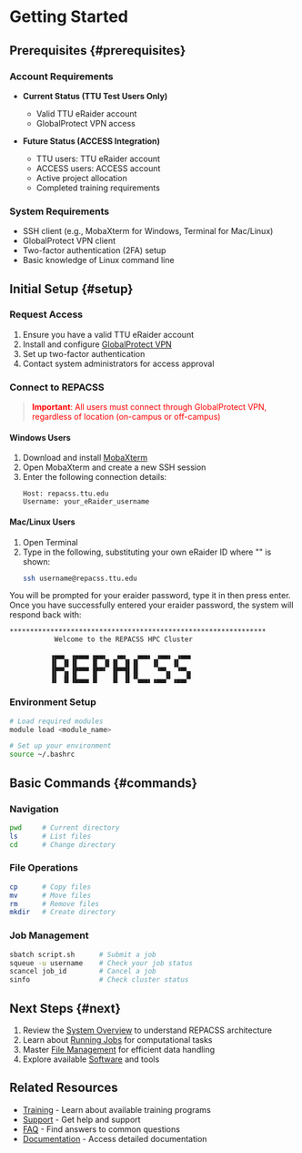 # Getting Started

## Prerequisites {#prerequisites}

### Account Requirements
- **Current Status (TTU Test Users Only)**
  - Valid TTU eRaider account
  - GlobalProtect VPN access

- **Future Status (ACCESS Integration)**
  - TTU users: TTU eRaider account
  - ACCESS users: ACCESS account
  - Active project allocation
  - Completed training requirements

### System Requirements
- SSH client (e.g., MobaXterm for Windows, Terminal for Mac/Linux)
- GlobalProtect VPN client
- Two-factor authentication (2FA) setup
- Basic knowledge of Linux command line

## Initial Setup {#setup}

### Request Access
1. Ensure you have a valid TTU eRaider account
2. Install and configure [GlobalProtect VPN](https://software.ttu.edu/global-protect)
3. Set up two-factor authentication
4. Contact system administrators for access approval

### Connect to REPACSS
> <span style="color: red">**Important**: All users must connect through GlobalProtect VPN, regardless of location (on-campus or off-campus)</span>

#### Windows Users
1. Download and install [MobaXterm](https://mobaxterm.mobatek.net)
2. Open MobaXterm and create a new SSH session
3. Enter the following connection details:
   ```
   Host: repacss.ttu.edu
   Username: your_eRaider_username
   ```

#### Mac/Linux Users
1. Open Terminal
2. Type in the following, substituting your own eRaider ID where "<eraider>" is shown:
   ```bash
   ssh username@repacss.ttu.edu
   ```

You will be prompted for your eraider password, type it in then press enter. Once you have successfully entered your eraider password, the system will respond back with:
   
 ```
***************************************************************
            Welcome to the REPACSS HPC Cluster

           ▗▄▄▖ ▗▄▄▄▖▗▄▄▖  ▗▄▖  ▗▄▄▖ ▗▄▄▖ ▗▄▄▖
           ▐▌ ▐▌▐▌   ▐▌ ▐▌▐▌ ▐▌▐▌   ▐▌   ▐▌
           ▐▛▀▚▖▐▛▀▀▘▐▛▀▘ ▐▛▀▜▌▐▌    ▝▀▚▖ ▝▀▚▖
           ▐▌ ▐▌▐▙▄▄▖▐▌   ▐▌ ▐▌▝▚▄▄▖▗▄▄▞▘▗▄▄▞▘
 ```
### Environment Setup
```bash
# Load required modules
module load <module_name>

# Set up your environment
source ~/.bashrc
```

## Basic Commands {#commands}

### Navigation
```bash
pwd     # Current directory
ls      # List files
cd      # Change directory
```

### File Operations
```bash
cp      # Copy files
mv      # Move files
rm      # Remove files
mkdir   # Create directory
```

### Job Management
```bash
sbatch script.sh      # Submit a job
squeue -u username    # Check your job status
scancel job_id        # Cancel a job
sinfo                 # Check cluster status
```

## Next Steps {#next}

1. Review the [System Overview](system-overview.md) to understand REPACSS architecture
2. Learn about [Running Jobs](running-jobs.md) for computational tasks
3. Master [File Management](file-management.md) for efficient data handling
4. Explore available [Software](software.md) and tools

## Related Resources

- [Training](../support&resources/training.md) - Learn about available training programs
- [Support](../support&resources/support.md) - Get help and support
- [FAQ](../support&resources/faq.md) - Find answers to common questions
- [Documentation](../documentation.md) - Access detailed documentation 